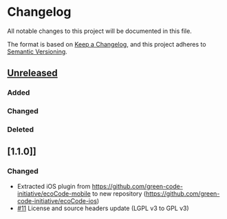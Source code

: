 # Changelog

All notable changes to this project will be documented in this file.

The format is based on [Keep a Changelog](https://keepachangelog.com/en/1.0.0/),
and this project adheres to [Semantic Versioning](https://semver.org/spec/v2.0.0.html).

## [Unreleased]

### Added

### Changed

### Deleted

## [1.1.0]]

### Changed

- Extracted iOS plugin from https://github.com/green-code-initiative/ecoCode-mobile to new repository (https://github.com/green-code-initiative/ecoCode-ios)
- [#11](https://github.com/green-code-initiative/ecoCode-ios/pull/11) License and source headers update (LGPL v3 to GPL v3)

[unreleased]: https://github.com/green-code-initiative/ecoCode-ios/compare/v1.0.1...HEAD

[1.0.1]: https://github.com/green-code-initiative/ecoCode/releases/tag/v1.0.1